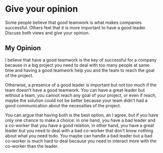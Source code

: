 # Give your opinion

Some people believe that good teamwork is what makes companies successful. Others feel that it is more important to have a good leader. Discuss both views and give your opinion.

## My Opinion

I believe that have a good teamwork is the key of successful for a company because in a big project you need to deal with too many people at same time and having a good teamwork help you and the team to reach the goal of the project.

Otherwise, a presence of a good leader is important but not too much if the team doesn't have a good teamwork. You can have a great leader but without a team, you cannot reach any goal of your project, or even if reach, maybe the solution could not be better because your team didn't had a good communication about the necessities of the project.

You can argue that having both is the best option, an I agree, but if you have only one chance to make a choice: in one hand, you have a bad leader and a co-worker that you have a good relation, in other hand, you have a great leader but you need to deal with a bad co-worker that don't know nothing about what you need todo. You maybe can handle a bad leader but a bad co-worker is much hard to deal because you need to interact more with the co-worker than the leader.
